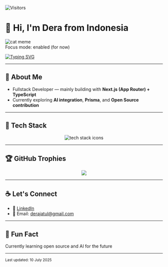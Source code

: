 ![Visitors](https://komarev.com/ghpvc/?username=Derajatul&color=DE53BA&style=flat-square)

# 👋 Hi, I'm Dera from Indonesia

![cat meme](https://i.imgur.com/nzc8d61.gif)  
Focus mode: enabled (for now)

[![Typing SVG](https://readme-typing-svg.demolab.com?font=Fira+Code&pause=1000&color=DE53BA&center=true&vCenter=true&width=435&lines=Fullstack+Dev+%7C+TypeScript+%2B+Next.js;Always+learning+something+new...;Open+Source+Explorer+🧭)](https://git.io/typing-svg)

---

## 🧠 About Me

- Fullstack Developer — mainly building with **Next.js (App Router) + TypeScript**
- Currently exploring **AI integration**, **Prisma**, and **Open Source contribution**

---

## 🧰 Tech Stack

<p align="center">
  <img src="https://skillicons.dev/icons?i=nextjs,react,ts,nodejs,express,prisma,postgres,tailwind,figma,vscode,git,vercel" alt="tech stack icons" />
</p>

---

## 🏆 GitHub Trophies

<p align="center">
  <img src="https://github-profile-trophy.vercel.app/?username=Derajatul&theme=tokyonight&no-frame=true&row=1" />
</p>

---

## ☕ Let's Connect

- 💼 [LinkedIn](https://www.linkedin.com/in/moh-tb-derajatul-ula-1aa110235/)
- 📧 Email: derajatul@gmail.com

---

## 📌 Fun Fact

Currently learning open source and AI for the future

---

<sub>Last updated: 10 July 2025</sub>
